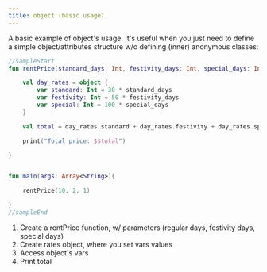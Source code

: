 ```yaml
---
title: object (basic usage)
---
```

    
<div class="sample" markdown="1">

A basic example of object's usage. It's useful when you just need to define a simple object/attributes structure w/o defining (inner) anonymous classes: 
```kotlin
//sampleStart
fun rentPrice(standard_days: Int, festivity_days: Int, special_days: Int): Unit {  //1

    val day_rates = object {                                                       //2
        var standard: Int = 30 * standard_days
        var festivity: Int = 50 * festivity_days
        var special: Int = 100 * special_days
    }

    val total = day_rates.standard + day_rates.festivity + day_rates.special       //3

    print("Total price: $$total")                                                  //4

}


fun main(args: Array<String>){

    rentPrice(10, 2, 1)

}
//sampleEnd
```

</div>

1. Create a rentPrice function, w/ parameters (regular days, festivity days, special days)
2. Create rates object, where you set vars values
3. Access object's vars
4. Print total

